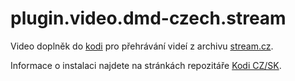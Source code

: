 # plugin.video.dmd-czech.stream

Video doplněk do [kodi](http://www.kodi.tv/) pro přehrávání videí z archivu [stream.cz](https://www.stream.cz/).

Informace o instalaci najdete na stránkách repozitáře [Kodi CZ/SK](http://kodi-czsk.github.io/repository/).
